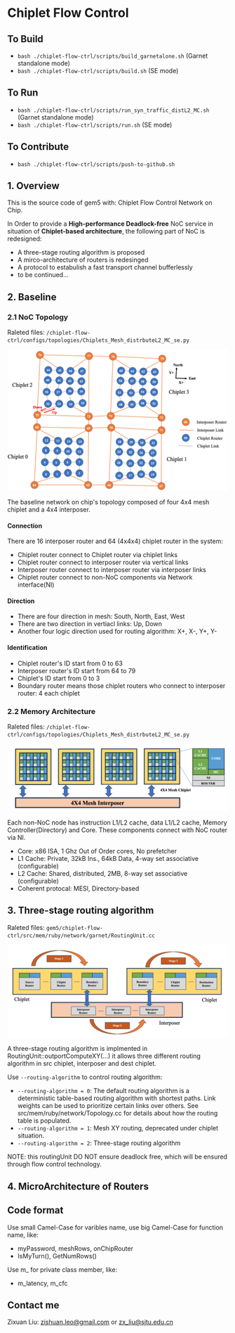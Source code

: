 # Chiplet Flow Control
## To Build
- `bash ./chiplet-flow-ctrl/scripts/build_garnetalone.sh` (Garnet standalone mode)
- `bash ./chiplet-flow-ctrl/scripts/build.sh` (SE mode)

## To Run
- `bash ./chiplet-flow-ctrl/scripts/run_syn_traffic_distL2_MC.sh` (Garnet standalone mode)
- `bash ./chiplet-flow-ctrl/scripts/run.sh` (SE mode)

## To Contribute
- `bash ./chiplet-flow-ctrl/scripts/push-to-github.sh`

## 1. Overview
This is the source code of gem5 with: Chiplet Flow Control Network on Chip.

In Order to provide a **High-performance Deadlock-free** NoC service in situation of **Chiplet-based architecture**, the following part of NoC is redesigned:
- A three-stage routing algorithm is proposed
- A mirco-architecture of routers is redesinged
- A protocol to estabulish a fast transport channel bufferlessly
- to be continued...

## 2. Baseline
### 2.1 NoC Topology
Raleted files:  `/chiplet-flow-ctrl/configs/topologies/Chiplets_Mesh_distrbuteL2_MC_se.py`

![baseTopology](https://github.com/zxliuSjtu/chiplet-flow-ctrl/blob/main/figures/baseTopology.jpg)

The baseline network on chip's topology composed of four 4x4 mesh chiplet and a 4x4 interposer.
#### Connection
There are 16 interposer router and 64 (4x4x4) chiplet router in the system:
- Chiplet router connect to Chiplet router via chiplet links
- Chiplet router connect to interposer router via vertical links
- Interposer router connect to interposer router via interposer links
- Chiplet router connect to non-NoC components via Network interface(NI)
#### Direction
- There are four direction in mesh: South, North, East, West
- There are two direction in vertiacl links: Up, Down
- Another four logic direction used for routing algorithm: X+, X-, Y+, Y-
#### Identification
- Chiplet router's ID start from 0 to 63
- Interposer router's ID start from 64 to 79
- Chiplet's ID start from 0 to 3
- Boundary router means those chiplet routers who connect to interposer router: 4 each chiplet


### 2.2 Memory Architecture
Raleted files:  `/chiplet-flow-ctrl/configs/topologies/Chiplets_Mesh_distrbuteL2_MC_se.py`

![memoryArch](https://github.com/zxliuSjtu/chiplet-flow-ctrl/blob/main/figures/memoryArch.jpg)

Each non-NoC node has instruction L1/L2 cache, data L1/L2 cache, Memory Controller(Directory) and Core. These components connect with NoC router via NI.
- Core: x86 ISA, 1 Ghz Out of Order cores, No prefetcher
- L1 Cache: Private, 32kB Ins., 64kB Data, 4-way set associative (configurable)
- L2 Cache: Shared, distributed, 2MB, 8-way set associative (configurable)
- Coherent protocal: MESI, Directory-based

## 3. Three-stage routing algorithm
Raleted files: `gem5/chiplet-flow-ctrl/src/mem/ruby/network/garnet/RoutingUnit.cc`

![routingAlgorithm](https://github.com/zxliuSjtu/chiplet-flow-ctrl/blob/main/figures/Routing.jpg)

A three-stage routing algorithm is implmented in RoutingUnit::outportComputeXY(...)
it allows three different routing algorithm in src chiplet, interposer and dest chiplet.

Use `--routing-algorithm` to control routing algorithm:
- `--routing-algorithm = 0`: The default routing algorithm is a deterministic table-based routing algorithm with shortest paths. Link weights can be used to prioritize certain links over others. See src/mem/ruby/network/Topology.cc for details about how the routing table is populated.
- `--routing-algorithm = 1`: Mesh XY routing, deprecated under chiplet situation.
- `--routing-algorithm = 2`: Three-stage routing algorithm

NOTE: this routingUnit DO NOT ensure deadlock free, which will be ensured through flow control technology.

## 4. MicroArchitecture of Routers

## Code format
Use small Camel-Case for varibles name, use big Camel-Case for function name, like:
- myPassword, meshRows, onChipRouter
- IsMyTurn(), GetNumRows()

Use m_ for private class member, like:
- m_latency, m_cfc

## Contact me
Zixuan Liu: <a href="mailto:testmail@gmail.com">zishuan.leo@gmail.com</a> or <a href="mailto:testmail@gmail.com">zx_liu@sjtu.edu.cn</a>
